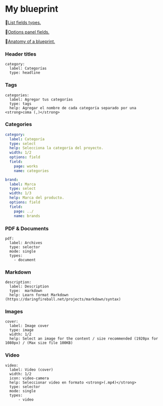 # My blueprint

📌[List fields types.](https://getkirby.com/docs/cheatsheet/#panel-fields)

📌[Options panel fields.](https://getkirby.com/docs/panel/blueprints/form-fields)

📌[Anatomy of a blueprint.](https://getkirby.com/docs/panel/blueprints/anatomy-of-a-blueprint)

### Header titles
```
category:
  label: Categorías
  type: headline
```

### Tags
```
categories:
  label: Agregar tus categorías
  type: tags
  help: Agregar el nombre de cada categoría separado por una <strong>coma (,)</strong>
```

### Categories
```yml
category:
  label: Categoría
  type: select
  help: Selecciona la categoría del proyecto.
  width: 1/2
  options: field
  field:
    page: works
    name: categories
```

```yml
brand:
  label: Marca
  type: select
  width: 1/3
  help: Marca del producto.
  options: field
  field:
    page: ../
    name: brands
```

### PDF & Documents
```
pdf:
  label: Archives
  type: selector
  mode: single
  types:
    - document
```

### Markdown
```
description:
  label: Description
  type:  markdown
  help: Learn format Markdown (https://daringfireball.net/projects/markdown/syntax)
```

### Images
```
cover:
  label: Image cover
  type: image
  width: 1/2
  help: Select an image for the content / size recommended (1920px for 1080px) / (Max size file 100KB)

```


### Video
```
video:
  label: Video (cover)
  width: 1/2
  icon: video-camera
  help: Seleccionar video en formato <strong>(.mp4)</strong>
  type: selector
  mode: single
  types:
      - video
```
